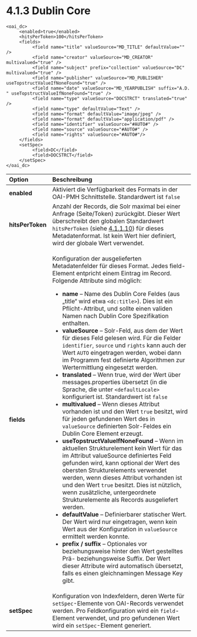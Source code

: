# 4.1.3 Dublin Core

```markup
<oai_dc>
     <enabled>true</enabled>
     <hitsPerToken>100</hitsPerToken>
     <fields>
          <field name="title" valueSource="MD_TITLE" defaultValue="" />
          <field name="creator" valueSource="MD_CREATOR" multivalued="true" />
          <field name="subject" prefix="collection" valueSource="DC" multivalued="true" />
          <field name="publisher" valueSource="MD_PUBLISHER" useTopstructValueIfNoneFound="true" />
          <field name="date" valueSource="MD_YEARPUBLISH" suffix="A.D. " useTopstructValueIfNoneFound="true" />
          <field name="type" valueSource="DOCSTRCT" translated="true" />
          <field name="type" defaultValue="Text" />
          <field name="format" defaultValue="image/jpeg" />
          <field name="format" defaultValue="application/pdf" />
          <field name="identifier" valueSource="#AUTO#" />
          <field name="source" valueSource="#AUTO#" />
          <field name="rights" valueSource="#AUTO#"/>
     </fields>
     <setSpec>
          <field>DC</field>
          <field>DOCSTRCT</field>
     </setSpec>
</oai_dc>
```

<table>
  <thead>
    <tr>
      <th style="text-align:left"><b>Option</b>
      </th>
      <th style="text-align:left">Beschreibung</th>
    </tr>
  </thead>
  <tbody>
    <tr>
      <td style="text-align:left"><b>enabled</b>
      </td>
      <td style="text-align:left">Aktiviert die Verf&#xFC;gbarkeit des Formats in der OAI-PMH Schnittstelle.
        Standardwert ist <code>false</code>
      </td>
    </tr>
    <tr>
      <td style="text-align:left"><b>hitsPerToken</b>
      </td>
      <td style="text-align:left">Anzahl der Records, die Solr maximal bei einer Anfrage (Seite/Token) zur&#xFC;ckgibt.
        Dieser Wert &#xFC;berschreibt den globalen Standardwert <code>hitsPerToken</code> (siehe
        <a
        href="hauptkonfiguration.md#H4.1.10.Parameter:hitsPerToken">4.1.1.10</a>) f&#xFC;r dieses Metadatenformat. Ist kein Wert hier definiert,
          wird der globale Wert verwendet.</td>
    </tr>
    <tr>
      <td style="text-align:left"><b>fields</b>
      </td>
      <td style="text-align:left">
        <p>Konfiguration der ausgelieferten Metadatenfelder f&#xFC;r dieses Format.
          Jedes field-Element entpricht einem Eintrag im Record. Folgende Attribute
          sind m&#xF6;glich:</p>
        <ul>
          <li><b>name</b> &#x2013; Name des Dublin Core Feldes (aus &#x201E;title&#x201C;
            wird etwa <code>&lt;dc:title&gt;</code>). Dies ist ein Pflicht-Attribut,
            und sollte einen validen Namen nach Dublin Core Spezifikation enthalten.</li>
          <li><b>valueSource</b> &#x2013; Solr-Feld, aus dem der Wert f&#xFC;r dieses
            Feld gelesen wird. F&#xFC;r die Felder <code>identifier</code>, <code>source</code> und <code>rights</code> kann
            auch der Wert <code>AUTO</code> eingetragen werden, wobei dann im Programm
            fest definierte Algorithmen zur Wertermittlung eingesetzt werden.</li>
          <li><b>translated</b> &#x2013; Wenn true, wird der Wert &#xFC;ber messages.properties
            &#xFC;bersetzt (in die Sprache, die unter <code>&lt;defaultLocale&gt;</code> konfiguriert
            ist. Standardwert ist <code>false</code>
          </li>
          <li><b>multivalued</b> &#x2013; Wenn dieses Attribut vorhanden ist und den
            Wert <code>true</code> besitzt, wird f&#xFC;r jeden gefundenen Wert des in <code>valueSource</code> definierten
            Solr-Feldes ein Dublin Core Element erzeugt.</li>
          <li><b>useTopstructValueIfNoneFound</b> &#x2013; Wenn im aktuellen Strukturelement
            kein Wert f&#xFC;r das im Attribut valueSource definiertes Feld gefunden
            wird, kann optional der Wert des obersten Strukturelements verwendet werden,
            wenn dieses Attribut vorhanden ist und den Wert <code>true</code> besitzt.
            Dies ist n&#xFC;tzlich, wenn zus&#xE4;tzliche, untergeordnete Strukturelemente
            als Records ausgeliefert werden.</li>
          <li><b>defaultValue</b> &#x2013; Definierbarer statischer Wert. Der Wert wird
            nur eingetragen, wenn kein Wert aus der Konfiguration in <code>valueSource</code> ermittelt
            werden konnte.</li>
          <li><b>prefix / suffix</b> &#x2013; Optionales vor beziehungsweise hinter den
            Wert gestelltes Pr&#xE4;- beziehungsweise Suffix. Der Wert dieser Attribute
            wird automatisch &#xFC;bersetzt, falls es einen gleichnamingen Message
            Key gibt.</li>
        </ul>
      </td>
    </tr>
    <tr>
      <td style="text-align:left"><b>setSpec</b>
      </td>
      <td style="text-align:left">Konfiguration von Indexfeldern, deren Werte f&#xFC;r <code>setSpec</code>-Elemente
        von OAI-Records verwendet werden. Pro Feldkonfiguration wird ein <code>field</code>-Element
        verwendet, und pro gefundenen Wert wird ein <code>setSpec</code>-Element
        generiert.</td>
    </tr>
  </tbody>
</table>